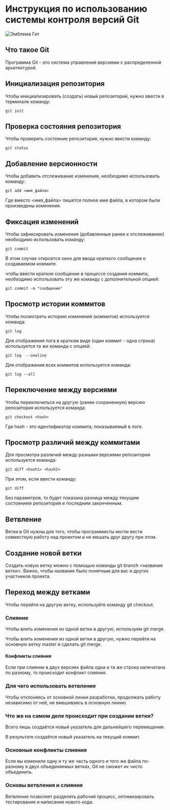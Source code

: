 # **Инструкция по использованию системы контроля версий Git**

![Эмблема Гит](git.jpg)

## Что такое Git

Программа Git - это система управления версиями с распределенной архитектурой.

## Инициализация репозитория

Чтобы инициализировать (создать) новый репозиторий, нужно ввести в терминале команду:

    git init

## Проверка состояния репозитория

Чтобы проверить состояние репозитория, нужно ввести команду:

    git status
    
## Добавление версионности

Чтобы добавить отслеживание изменения, необходимо использовать команду:

    git add <имя_файла>
    
Где вместо <имя_файла> пишется полное имя файла, в котором были произведены изменения.

## Фиксация изменений

Чтобы зафиксировать изменения (добавленные ранее к отслеживанию) необходимо использовать команду:

    git commit

В этом случае откроется окно для ввода краткого сообщения о создаваемом коммите.

чтобы ввести краткое сообщение в процессе создания коммита, необходимо использовать эту же команду с дополнительной опцией:

    git commit -m "сообщение"

## Просмотр истории коммитов

Чтобы посмотреть историю изменений (коммитов) используется команда:

    git log

Для отображения лога в кратком виде (один коммит - одна строка) используется та же команда с опцией:

    git log  --oneline

Для отображения всех коммитов используется команда:

    git log --all

## Переключение между версиями

Чтобы переключиться на другую (ранее сохраненную) версию репозитория используется команда:

    git checkout <hash>

   Где hash - это идентификатор коммита, показываемый в логе. 

   ## Просмотр различий между коммитами

   Для просмотра различий между разными версиями репозитория используется команда:

    git diff <hash1> <hash2>

При этом, если ввести команду:

    git diff

  Без параметров, то будет показана разница между текущим состоянием репозитория и последним законченным. 

  ## Ветвление  

  Ветки в Git нужны для того, чтобы программисты могли вести совместную работу над проектом и не мешать друг другу при этом.

  ## Создание новой ветки

  Создать новую ветку можно с помощью команды git branch <название ветки>. Важно, чтобы название было понятным для вас и других участников проекта.

  ## Переход между ветками

  Чтобы перейти на другую ветку, используйте команду git checkout.

  ### Слияние

  Чтобы влить изменения из одной ветки в другую, используем git merge.
  
  Чтобы влить изменения из одной ветки в другую, нужно перейти на основную ветку master и сделать git merge.

#### Конфликты слияния

Если при слиянии в двух версиях файла одна и та же строка напечатана по разному, то происходит конфликт слияния.

### Для чего использовать ветвление

Чтобы отклоняясь от основной линии разработки, продолжать работу независимо от неё, не вмешиваясь в основную линию. 

### Что же на самом деле происходит при создании ветки?

Всего лишь создаётся новый указатель для дальнейшего перемещения.

В результате создаётся новый указатель на текущий коммит.

### Основные конфликты слияния

Если вы изменили одну и ту же часть одного и того же файла по-разному в двух объединяемых ветках, Git не сможет их чисто объединить.

### Основы ветвления и слияния

Ветвление позволяет разделять рабочий процесс, оптимизировать тестирование и написание нового кода.

